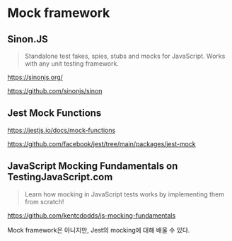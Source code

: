 # Mock framework

## Sinon.JS

> Standalone test fakes, spies, stubs and mocks for JavaScript.
> Works with any unit testing framework.

<https://sinonjs.org/>

<https://github.com/sinonjs/sinon>

## Jest Mock Functions

<https://jestjs.io/docs/mock-functions>

<https://github.com/facebook/jest/tree/main/packages/jest-mock>

## JavaScript Mocking Fundamentals on TestingJavaScript.com

> Learn how mocking in JavaScript tests works
> by implementing them from scratch!

<https://github.com/kentcdodds/js-mocking-fundamentals>

Mock framework은 아니지만, Jest의 mocking에 대해 배울 수 있다.
